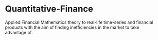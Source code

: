# Quantitative-Finance
Applied Financial Mathematics theory to real-life time-series and financial products with the aim of finding inefficiencies in the market to take advantage of.
